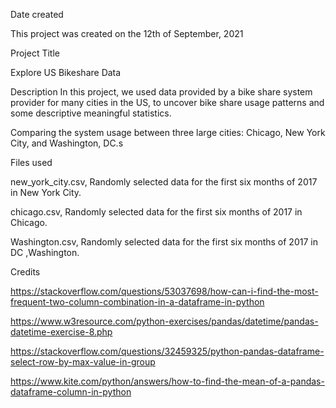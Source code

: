 Date created

This project was created on the 12th of September, 2021

Project Title

Explore US Bikeshare Data

Description In this project, we used data provided by a bike share system provider for many cities in the US, to uncover bike share usage patterns and some descriptive meaningful statistics.

Comparing the system usage between three large cities: Chicago, New York City, and Washington, DC.s

Files used

new_york_city.csv, Randomly selected data for the first six months of 2017 in New York City.

chicago.csv, Randomly selected data for the first six months of 2017 in Chicago.

Washington.csv, Randomly selected data for the first six months of 2017 in DC ,Washington.

Credits

https://stackoverflow.com/questions/53037698/how-can-i-find-the-most-frequent-two-column-combination-in-a-dataframe-in-python

https://www.w3resource.com/python-exercises/pandas/datetime/pandas-datetime-exercise-8.php

https://stackoverflow.com/questions/32459325/python-pandas-dataframe-select-row-by-max-value-in-group

https://www.kite.com/python/answers/how-to-find-the-mean-of-a-pandas-dataframe-column-in-python